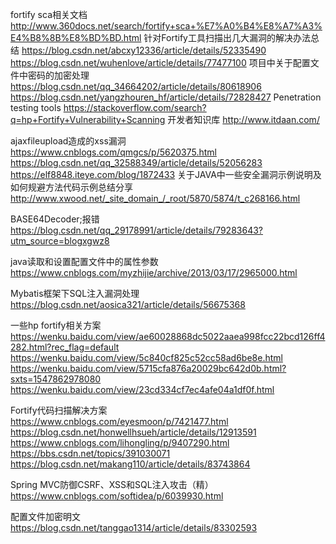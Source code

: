 fortify sca相关文档
						http://www.360docs.net/search/fortify+sca+%E7%A0%B4%E8%A7%A3%E4%B8%8B%E8%BD%BD.html
	  针对Fortify工具扫描出几大漏洞的解决办法总结
						https://blog.csdn.net/abcxy12336/article/details/52335490
						https://blog.csdn.net/wuhenlove/article/details/77477100
项目中关于配置文件中密码的加密处理
						https://blog.csdn.net/qq_34664202/article/details/80618906
						https://blog.csdn.net/yangzhouren_hf/article/details/72828427
Penetration testing tools
						https://stackoverflow.com/search?q=hp+Fortify+Vulnerability+Scanning
开发者知识库
				        http://www.itdaan.com/

ajaxfileupload造成的xss漏洞
						https://www.cnblogs.com/qmgcs/p/5620375.html
						https://blog.csdn.net/qq_32588349/article/details/52056283
						https://elf8848.iteye.com/blog/1872433
关于JAVA中一些安全漏洞示例说明及如何规避方法代码示例总结分享
					    http://www.xwood.net/_site_domain_/_root/5870/5874/t_c268166.html

BASE64Decoder;报错
						https://blog.csdn.net/qq_29178991/article/details/79283643?utm_source=blogxgwz8

java读取和设置配置文件中的属性参数
						https://www.cnblogs.com/myzhijie/archive/2013/03/17/2965000.html

Mybatis框架下SQL注入漏洞处理
						https://blog.csdn.net/aosica321/article/details/56675368

一些hp fortify相关方案
						https://wenku.baidu.com/view/ae60028868dc5022aaea998fcc22bcd126ff4282.html?rec_flag=default
						https://wenku.baidu.com/view/5c840cf825c52cc58ad6be8e.html
						https://wenku.baidu.com/view/5715cfa876a20029bc642d0b.html?sxts=1547862978080
						https://wenku.baidu.com/view/23cd334cf7ec4afe04a1df0f.html

Fortify代码扫描解决方案
						https://www.cnblogs.com/eyesmoon/p/7421477.html
						https://blog.csdn.net/honwellhsueh/article/details/12913591
						https://www.cnblogs.com/lihongling/p/9407290.html
						https://bbs.csdn.net/topics/391030071
						https://blog.csdn.net/makang110/article/details/83743864

Spring MVC防御CSRF、XSS和SQL注入攻击（精）
						https://www.cnblogs.com/softidea/p/6039930.html

配置文件加密明文
						https://blog.csdn.net/tanggao1314/article/details/83302593